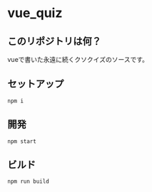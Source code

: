 # vue_quiz

## このリポジトリは何？

vueで書いた永遠に続くクソクイズのソースです。

## セットアップ

```
npm i
```

## 開発

```
npm start
```

## ビルド

```
npm run build
```
